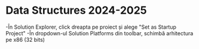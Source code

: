 <h1><b>Data Structures 2024-2025</b></h1>

-În Solution Explorer, click dreapta pe proiect și alege "Set as Startup Project"
-În dropdown-ul Solution Platforms din toolbar, schimbă arhitectura pe x86 (32 bits)
